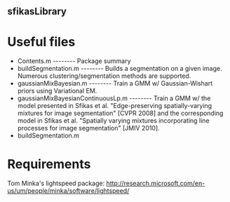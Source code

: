 ## sfikasLibrary ##

# Useful files #

* Contents.m -------- Package summary
* buildSegmentation.m -------- Builds a segmentation on a given image. Numerous clustering/segmentation methods are supported.
* gaussianMixBayesian.m -------- Train a GMM w/ Gaussian-Wishart priors using Variational EM.
* gaussianMixBayesianContinuousLp.m -------- Train a GMM w/ the model presented in Sfikas et al. "Edge-preserving spatially-varying mixtures for image segmentation" [CVPR 2008] and the corresponding model in Sfikas et al. "Spatially varying mixtures incorporating line processes for image segmentation" [JMIV 2010].
* buildSegmentation.m

# Requirements #

Tom Minka's lightspeed package: http://research.microsoft.com/en-us/um/people/minka/software/lightspeed/